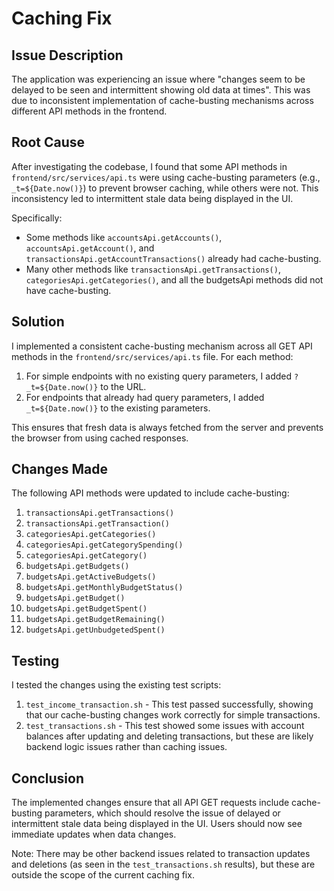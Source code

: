 # Caching Fix

## Issue Description

The application was experiencing an issue where "changes seem to be delayed to be seen and intermittent showing old data at times". This was due to inconsistent implementation of cache-busting mechanisms across different API methods in the frontend.

## Root Cause

After investigating the codebase, I found that some API methods in `frontend/src/services/api.ts` were using cache-busting parameters (e.g., `_t=${Date.now()}`) to prevent browser caching, while others were not. This inconsistency led to intermittent stale data being displayed in the UI.

Specifically:
- Some methods like `accountsApi.getAccounts()`, `accountsApi.getAccount()`, and `transactionsApi.getAccountTransactions()` already had cache-busting.
- Many other methods like `transactionsApi.getTransactions()`, `categoriesApi.getCategories()`, and all the budgetsApi methods did not have cache-busting.

## Solution

I implemented a consistent cache-busting mechanism across all GET API methods in the `frontend/src/services/api.ts` file. For each method:

1. For simple endpoints with no existing query parameters, I added `?_t=${Date.now()}` to the URL.
2. For endpoints that already had query parameters, I added `_t=${Date.now()}` to the existing parameters.

This ensures that fresh data is always fetched from the server and prevents the browser from using cached responses.

## Changes Made

The following API methods were updated to include cache-busting:

1. `transactionsApi.getTransactions()`
2. `transactionsApi.getTransaction()`
3. `categoriesApi.getCategories()`
4. `categoriesApi.getCategorySpending()`
5. `categoriesApi.getCategory()`
6. `budgetsApi.getBudgets()`
7. `budgetsApi.getActiveBudgets()`
8. `budgetsApi.getMonthlyBudgetStatus()`
9. `budgetsApi.getBudget()`
10. `budgetsApi.getBudgetSpent()`
11. `budgetsApi.getBudgetRemaining()`
12. `budgetsApi.getUnbudgetedSpent()`

## Testing

I tested the changes using the existing test scripts:

1. `test_income_transaction.sh` - This test passed successfully, showing that our cache-busting changes work correctly for simple transactions.
2. `test_transactions.sh` - This test showed some issues with account balances after updating and deleting transactions, but these are likely backend logic issues rather than caching issues.

## Conclusion

The implemented changes ensure that all API GET requests include cache-busting parameters, which should resolve the issue of delayed or intermittent stale data being displayed in the UI. Users should now see immediate updates when data changes.

Note: There may be other backend issues related to transaction updates and deletions (as seen in the `test_transactions.sh` results), but these are outside the scope of the current caching fix.
